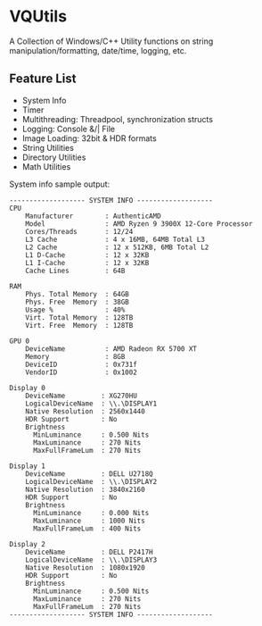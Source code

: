 # VQUtils
A Collection of Windows/C++ Utility functions on string manipulation/formatting, date/time, logging, etc.

## Feature List

 - System Info 
 - Timer
 - Multithreading: Threadpool, synchronization structs
 - Logging: Console &/| File
 - Image Loading: 32bit & HDR formats
 - String Utilities
 - Directory Utilities
 - Math Utilities


System info sample output:

```
------------------- SYSTEM INFO -------------------
CPU
	Manufacturer        : AuthenticAMD
	Model               : AMD Ryzen 9 3900X 12-Core Processor
	Cores/Threads       : 12/24
	L3 Cache            : 4 x 16MB, 64MB Total L3
	L2 Cache            : 12 x 512KB, 6MB Total L2
	L1 D-Cache          : 12 x 32KB
	L1 I-Cache          : 12 x 32KB
	Cache Lines         : 64B

RAM
	Phys. Total Memory  : 64GB
	Phys. Free  Memory  : 38GB
	Usage %             : 40%
	Virt. Total Memory  : 128TB
	Virt. Free  Memory  : 128TB

GPU 0
	DeviceName          : AMD Radeon RX 5700 XT
	Memory              : 8GB
	DeviceID            : 0x731f
	VendorID            : 0x1002

Display 0
	DeviceName         : XG270HU
	LogicalDeviceName  : \\.\DISPLAY1
	Native Resolution  : 2560x1440
	HDR Support        : No
	Brightness
	  MinLuminance     : 0.500 Nits
	  MaxLuminance     : 270 Nits
	  MaxFullFrameLum  : 270 Nits

Display 1
	DeviceName         : DELL U2718Q
	LogicalDeviceName  : \\.\DISPLAY2
	Native Resolution  : 3840x2160
	HDR Support        : No
	Brightness
	  MinLuminance     : 0.000 Nits
	  MaxLuminance     : 1000 Nits
	  MaxFullFrameLum  : 400 Nits

Display 2
	DeviceName         : DELL P2417H
	LogicalDeviceName  : \\.\DISPLAY3
	Native Resolution  : 1080x1920
	HDR Support        : No
	Brightness
	  MinLuminance     : 0.500 Nits
	  MaxLuminance     : 270 Nits
	  MaxFullFrameLum  : 270 Nits
------------------- SYSTEM INFO -------------------
```

